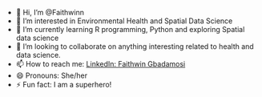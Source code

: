 - 👋 Hi, I’m @Faithwinn
- 👀 I’m interested in Environmental Health and Spatial Data Science
- 🌱 I’m currently learning R programming, Python and exploring Spatial data science
- 💞️ I’m looking to collaborate on anything interesting related to health and data science.  
- 📫 How to reach me: [LinkedIn: Faithwin Gbadamosi](https://www.linkedin.com/in/faithwingbadamosi/)
- 😄 Pronouns: She/her
- ⚡ Fun fact: I am a superhero!

<!---
Faithwinn/Faithwinn is a ✨ special ✨ repository because its `README.md` (this file) appears on your GitHub profile.
You can click the Preview link to take a look at your changes.
--->

